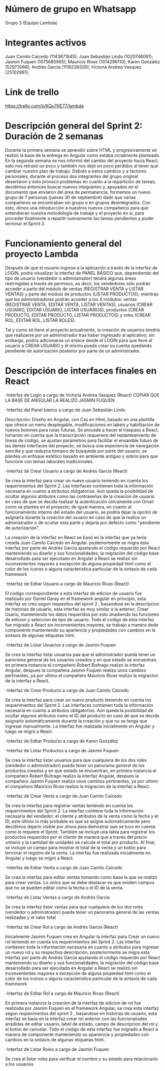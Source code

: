 # Número de grupo en Whatsapp

Grupo 3 (Equipo Lambda)

# Integrantes activos
Juan Camilo Caicedo (1143871845); 
Juan Sebastián Lindo (1020746091); 
Jasmin Fuquen (1075685565); 
Mauricio Rivas (1014296110); 
Karen González (52973086); 
Andrés García (1116238326); 
Victoria Andrea Vasquez (25102981); 

# Link de trello
https://trello.com/b/KQu7KE77/lambda

# Descripción general del Sprint 2: Duración de 2 semanas

Durante la primera semana se aprendió sobre HTML y progresivamente se realizó la base de la entrega en Angular como estaba incialmente planteado. En la segunda semana se nos informó del cambio del proyecto hacia React, esto nos retrasó un poco y también nos dejó un poco perdidos al tener que cambiar nuestro plan de trabajo. Debido a estos cambios y a factores personales, durante el proceso dos integrantes del grupo original desertaron y esto provocó problemas en cuanto a la repartición de tareas; decidimos entonces buscar nuevos integrantes y, apoyados en el documento que enviaron del área de permanencia, formamos un nuevo grupo de 7 personas (jueves 30 de septiembre) dado que varias compañeros se encontraban sin grupo o en grupos desintegrados. Con esto, dimos una introducción a nuestros nuevos compañeros para que entendieran nuestra metodología de trabajo y el proyecto en sí, para proceder finalmente a repartir nuevamente las tareas pendientes y poder terminar el Sprint 2. 

# Funcionamiento general del proyecto Lambda

Después de que el usuario ingrese a la aplicación a través de la interfaz de LOGIN, podrá visualizar la interfaz de PANEL BÁSICO que, dependiendo del tipo de usuario (vendedor o administrador) tendrá algunas áreas restringidas a través de permisos, es decir, los vendedores sólo podrán acceder a parte del módulo de ventas (REGISTRAR VENTA y LISTAR VENTAS) y parte del módulo de productos (LISTAR PRODUCTOS); mientras que los administradores podrán acceder a los 4 módulos: ventas (REGISTRAR VENTA, EDITAR VENTA, LISTAR VENTAS), usuarios (CREAR USUARIO, EDITAR USUARIO, LISTAR USUARIOS), productos (CREAR PRODUCTO, EDITAR PRODUCTO, LISTAR PRODUCTOS) y roles (CREAR ROL, EDITAR ROL, LISTAR ROLES).

Tal y como se tiene el proyecto actualmente, la creación de usuarios tendría que realizarse por un administrador tras haber ingresado al aplicativo; sin embargo, podría adicionarse un enlace desde el LOGIN para que lleve al usuario a CREAR USUARIO y él mismo pueda crear su cuenta quedando pendiente de autorización posterior por parte de un administrador.

# Descripción de interfaces finales en React

-Interfaz de Login a cargo de Victoria Andrea Vasquez (React)  COPIAR QUE LA BASE DE ANGULAR LA REALIZÓ JASMIN FUQUEN

-Interfaz del Panel básico a cargo de Juan Sebastián Lindo

Descripción: Diseño en Angular, con Css en Html, basado en una plantilla que ofrece un menú desplegable, modificaciones en labels y habilitación de nuevos botones para rutas futuras. Se procede a hacer el traspaso a React, tomando en cuenta que la transcripción requeriere del replanteamiento de lineas de código, se ajustan parámetros para facilitar el ensamble futuro de las demás interfaces del proyecto, se busca una experiencia de navegación sencilla y que reduzca tiempos de búsqueda por parte del usuario, se plantea un enfoque estético basado en ambiente antiguo y sobrio para que  funcione con temas laborales tradicionales.


-Interfaz de Crear Usuario a cargo de Andrés García (React)

Se crea la interfaz para crear un nuevo usuario teniendo en cuenta los requerimientos del Sprint 2. Las interfaces contienen toda la información necesaria en cuanto a atributos obligatorios. Aún queda la posibilidad de ocultar algunos atributos como las contraseñas de la creación de usuario en caso de que se decida realizar la autenticación únicamente con Gmail como se plantea en el proyecto; de igual manera, en cuanto al funcionamiento interno del estado del usuario, se podría dejar la opción de asignarla durante la creación del usuario en caso de que la realice un administrador o de ocultar esta parte y dejarla por defecto como "pendiente de autorización".

La creación de la interfaz en React se basó en la interfaz que ya tenía creada Juan Camilo Caicedo en Angular. posteriormente se migra esta interfaz por parte de Andrés García ajustando el código requerido por React manteniendo su diseño y sus funcionalidades, la migración del código base desarrollado para ser ejecutado en Angular a React se realizó sin inconvenientes mayores a excepción de alguna propiedad html como el color de los iconos o alguna característica particular de la sintaxis de cada framework

-Interfaz de Editar Usuario a cargo de Mauricio Rivas (React) 

El codigo correspondiente a esta interfaz de edicion de usuario fue realizado por Daniel Garay en el framework angular en principio, esta interfaz se creo segun requesitos del sprint 2 , basandose en la descripcion de historias de usuario, esta interfaz es muy similar a la anterior, Crear Usario, manteniendo los datos requeridos por esto anadiendo las funciones de edicion y seleccion de tipo de usuario. Todo el codigo de esta interfaz fue migrado a React sin inconvenientes mayores, se trabajo a manera dede componente manteniendo su apariencia y propiedades con cambios en la sintaxis de algunas etiquetas html.

-Interfaz de Listar Usuarios a cargo de Jasmin Fuquen

Se crea la interfaz listar usuarios paa que el administrador pueda tener un panorama general de los usuarios creados y en que estado se encuentran, en primera instancia el compañero Robert Buitrago realizo la interfaz Angular, despues la compañera Jasmin Fuquen realizo unos cambios pertinentes, ya por ultimo el compañero Mauricio Rivas realizo la migracion de la interfaz a React.

-Interfaz de Crear Producto a cargo de Juan Camilo Caicedo

Se crea la interfaz para crear un nuevo producto teniendo en cuenta los requerimientos del Sprint 2. Las interfaces contienen toda la información necesaria en cuanto a atributos obligatorios. Aún queda la posibilidad de ocultar algunos atributos como el ID del producto en caso de que se decida asignarlo automáticamente durante la creación y que no se tenga que ingresar manualmente. La interfaz fue realizada inicialmente en Angular y luego se migró a React.

-Interfaz de Editar Producto a cargo de Karen González

-Interfaz de Listar Productos a cargo de Jasmin Fuquen

Se crea la interfaz listar usuarios para que cualquiera de los dos roles (vendedor o administrador) pueda tener un panorama general de los productos creados y en que estado se encuentran, en primera instancia el compañero Robert Buitrago realizo la interfaz Angular, despues la compañera Jasmin Fuquen realizo unos cambios pertinentes, ya por ultimo el compañero Mauricio Rivas realizo la migracion de la interfaz a React.

-Interfaz de Crear Venta a cargo de Juan Camilo Caicedo

Se crea la interfaz para registrar ventas teniendo en cuenta los requerimientos del Sprint 2. La interfaz contiene toda la información necesaria del vendedor, el cliente y atributos de la venta como la fecha y el ID, este último lo más probable es que se asigne automáticamente pero decidimos dejarlo visible por ahora para demostrar que se tuvo en cuenta como lo requiere el Sprint. También se incluye una tabla para registrar los productos requeridos por el cliente de manera que a través del precio unitario y la cantidad de unidades se calcule el total por producto. Al final, se incluye un campo para mostrar el total de la venta y un botón para terminar el registro de la venta. La interfaz fue realizada inicialmente en Angular y luego se migró a React.

-Interfaz de Editar Venta a cargo de Juan Camilo Caicedo

Se crea la interfaz para editar ventas tomando como base la que se realizó para crear ventas. Lo único que se debe destacar es que existen campos que no se pueden editar como la fecha o el ID de la venta.

-Interfaz de Listar Ventas a cargo de Andrés García

Se crea la interfaz listar ventas para que cualquiera de los dos roles (vendedor o administrador) pueda tener un panorama general de las ventas realizadas y el valor total

-Interfaz de Crear Rol a cargo de Andrés García (React) 

Inicialmente Jasmin Fuquen crea en Angular la interfaz para Crear un nuevo rol teniendo en cuenta los requerimientos del Sprint 2. Las interfaz contienen toda la información necesaria en cuanto a atributos para ingresar un nuevo rol y su respectiva descripción, posteriormente se migra esta interfaz por parte de Andrés García ajustando el código requerido por React manteniendo su diseño y sus funcionalidades, la migración del código base desarrollado para ser ejecutado en Angular a React se realizó sin inconvenientes mayores a excepción de alguna propiedad html como el color de los iconos o alguna característica particular de la sintaxis de cada framework

-Interfaz de Editar Rol a cargo de Mauricio Rivas (React) 

En primera instancia la creacion de la interfaz de edicion de rol fue realizada por Jasmin Fuquen en el framework Angular, se crea esta interfaz segun requerimentos del sprint 2 , basandose en historias de usuario, esta interfaz se basa en la interfaz crear rol anterior con las funcionaliades anadidas de editar usuario, label de estado, campo de descripcion del rol y el boton de cancelar. Todo el codigo de esta interfaz fue migrado a React a manera de componente manteniendo su apariencia y propiedades con cambios en la sintaxis de algunas etiquetas html.

-Interfaz de Listar Roles a cargo de Jasmin Fuquen

Se crea el listar roles para verificar el nombre y su estado para relacionarlo a los usuarios.
